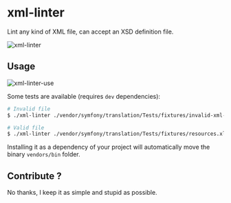 # xml-linter
Lint any kind of XML file, can accept an XSD definition file.

![xml-linter](https://cloud.githubusercontent.com/assets/1247388/18693510/77f596c4-7fa2-11e6-92d4-ed903a6e2412.PNG)


## Usage

![xml-linter-use](https://cloud.githubusercontent.com/assets/1247388/18693553/da1b82d2-7fa2-11e6-8633-88e8559c27ae.PNG)

Some tests are available (requires `dev` dependencies):

```bash
# Invalid file
$ ./xml-linter ./vendor/symfony/translation/Tests/fixtures/invalid-xml-resources.xlf

# Valid file
$ ./xml-linter ./vendor/symfony/translation/Tests/fixtures/resources.xlf
```

Installing it as a dependency of your project will automatically move the binary ``vendors/bin`` folder.

## Contribute ?

No thanks, I keep it as simple and stupid as possible.
